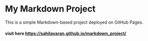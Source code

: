 # My Markdown Project

This is a simple Markdown-based project deployed on GitHub Pages.

#### visit here https://sahilavaran.github.io/markdown_project/
